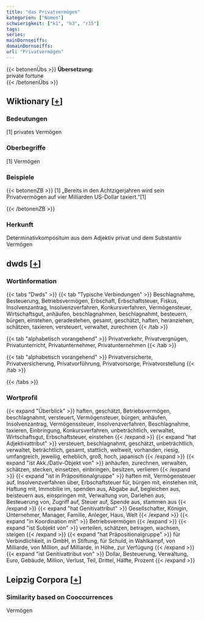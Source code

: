 ```yaml
---
title: "das Privatvermögen"
kategorien: ["Nomen"]
schwierigkeit: ["k1", "h3", "r15"]
tags:
series:
mainDornseiffs:
domainDornseiffs:
url: "Privatvermögen"
---
```


{{< betonenÜbs >}}
**Übersetzung:**  
private  fortune  
{{< /betonenÜbs >}}

## Wiktionary [[+](https://de.wiktionary.org/wiki/Privatvermögen)]

### Bedeutungen
[1] privates Vermögen  

### Oberbegriffe
[1] Vermögen  

### Beispiele
{{< betonenZB >}}
[1] „Bereits in den Achtzigerjahren wird sein Privatvermögen auf vier Milliarden US-Dollar taxiert.“[1]  

{{< /betonenZB >}}
### Herkunft
Determinativkompositum aus dem Adjektiv privat und dem Substantiv Vermögen  



## dwds [[+](https://www.dwds.de/wb/Privatvermögen)]

### Wortinformation
{{< tabs "Dwds" >}}
{{< tab "Typische Verbindungen" >}}
Beschlagnahme, Besteuerung, Betriebsvermögen, Erbschaft, Erbschaftsteuer, Fiskus, Insolvenzantrag, Insolvenzverfahren, Konkursverfahren, Vermögensteuer, Wirtschaftsgut, anhäufen, beschlagnahmen, beschlagnahmt, besteuern, bürgen, einstehen, geradestehen, gesamt, geschätzt, haften, heranziehen, schätzen, taxieren, versteuert, verwaltet, zurechnen
{{< /tab >}}

{{< tab "alphabetisch vorangehend" >}}
Privatverkehr, Privatvergnügen, Privatunterricht, Privatunternehmer, Privatunternehmen
{{< /tab >}}

{{< tab "alphabetisch vorangehend" >}}
Privatversicherte, Privatversicherung, Privatvorführung, Privatvorsorge, Privatvorstellung
{{< /tab >}}

{{< /tabs >}}

### Wortprofil
{{< expand "Überblick" >}} haften, geschätzt, Betriebsvermögen, beschlagnahmt, versteuert, Vermögensteuer, bürgen, anhäufen, Insolvenzantrag, Vermögenssteuer, Insolvenzverfahren, Beschlagnahme, taxieren, Einbringung, Konkursverfahren, unbeträchtlich, verwaltet, Wirtschaftsgut, Erbschaftsteuer, einstehen {{< /expand >}}
{{< expand "hat Adjektivattribut" >}} versteuert, beschlagnahmt, geschätzt, unbeträchtlich, verwaltet, beträchtlich, gesamt, stattlich, weltweit, vorhanden, riesig, umfangreich, jeweilig, erheblich, groß, hoch, japanisch {{< /expand >}}
{{< expand "ist Akk./Dativ-Objekt von" >}} anhäufen, zurechnen, verwalten, schätzen, stecken, einsetzen, einbringen, besitzen, verlieren {{< /expand >}}
{{< expand "ist in Präpositionalgruppe" >}} haften mit, Vermögensteuer auf, Insolvenzverfahren über, Erbschaftsteuer für, bürgen mit, einstehen mit, Haftung mit, Immobilie im, spenden aus, Abgabe auf, begleichen aus, beisteuern aus, einspringen mit, Verwaltung von, Darlehen aus, Besteuerung von, Zugriff auf, Steuer auf, Spende aus, stammen aus {{< /expand >}}
{{< expand "hat Genitivattribut" >}} Gesellschafter, Königin, Unternehmer, Manager, Familie, Anleger, Haus, Welt {{< /expand >}}
{{< expand "in Koordination mit" >}} Betriebsvermögen {{< /expand >}}
{{< expand "ist Subjekt von" >}} verteilen, schätzen, betragen, wachsen, steigen {{< /expand >}}
{{< expand "hat Präpositionalgruppe" >}} für Verbindlichkeit, in GmbH, in Stiftung, für Schuld, in Wahlkampf, von Milliarde, von Million, auf Milliarde, in Höhe, zur Verfügung {{< /expand >}}
{{< expand "ist Genitivattribut von" >}} Dollar, Besteuerung, Verwaltung, Euro, Gebäude, Million, Verlust, Teil, Drittel, Hälfte, Prozent {{< /expand >}}

## Leipzig Corpora [[+](https://corpora.uni-leipzig.de/en/res?word=Privatvermögen&corpusId=deu_newscrawl-public_2018)]


### Similarity based on Cooccurrences
Vermögen

